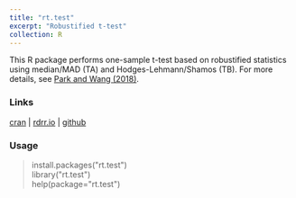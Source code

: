 ```yaml
---
title: "rt.test"
excerpt: "Robustified t-test"
collection: R
---
```

This R package performs one-sample t-test based on robustified statistics using median/MAD 
(TA) and Hodges-Lehmann/Shamos (TB). 
For more details, see [Park and Wang (2018)](https://arxiv.org/abs/1807.02215). 

### Links
 [cran](https://cran.r-project.org/web/packages/rt.test/) | [rdrr.io](https://rdrr.io/cran/rt.test/) | [github](https://github.com/AppliedStat/R/tree/master/rt.test) 

### Usage
> install.packages(\"rt.test\") <br />
> library(\"rt.test\")  <br />
> help(package=\"rt.test\")  
